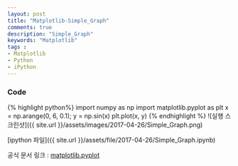 ```yaml
---
layout: post
title: "Matplotlib-Simple_Graph"
comments: true
description: "Simple_Graph"
keywords: "Matplotlib"
tags : 
- Matplotlib
- Python
- iPython
---
```



### Code

{% highlight python%}
import numpy as np
import matplotlib.pyplot as plt
x = np.arange(0, 6, 0.1);
y = np.sin(x)
plt.plot(x, y)
{% endhighlight %}
![실행 스크린샷]({{ site.url }}/assets/images/2017-04-26/Simple_Graph.png)

[ipython 파일]({{ site.url }}/assets/file/2017-04-26/Simple_Graph.ipynb)

공식 문서 링크 : [matplotlib.pyplot](http://matplotlib.org/2.0.0/api/pyplot_api.html)
